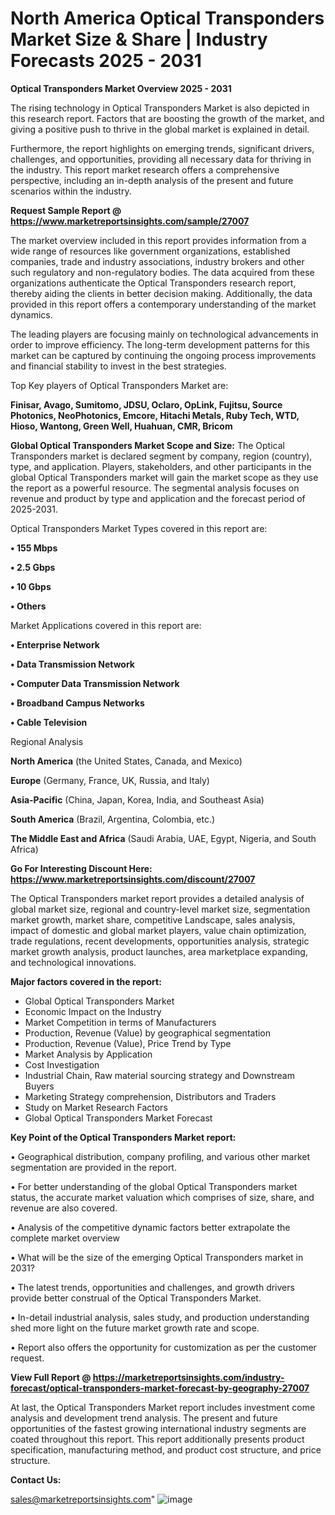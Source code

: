  # North America Optical Transponders Market Size & Share | Industry Forecasts 2025 - 2031

<Strong> Optical Transponders Market Overview 2025 - 2031</strong>

The rising technology in Optical Transponders Market is also depicted in this research report. Factors that are boosting the growth of the market, and giving a positive push to thrive in the global market is explained in detail.

Furthermore, the report highlights on emerging trends, significant drivers, challenges, and opportunities, providing all necessary data for thriving in the industry. This report market research offers a comprehensive perspective, including an in-depth analysis of the present and future scenarios within the industry.

<strong>Request Sample Report @ <a href=https://www.marketreportsinsights.com/sample/27007>https://www.marketreportsinsights.com/sample/27007</a></strong>

The market overview included in this report provides information from a wide range of resources like government organizations, established companies, trade and industry associations, industry brokers and other such regulatory and non-regulatory bodies. The data acquired from these organizations authenticate the Optical Transponders research report, thereby aiding the clients in better decision making. Additionally, the data provided in this report offers a contemporary understanding of the market dynamics.

The leading players are focusing mainly on technological advancements in order to improve efficiency. The long-term development patterns for this market can be captured by continuing the ongoing process improvements and financial stability to invest in the best strategies.

Top Key players of Optical Transponders Market are:

<strong>Finisar, Avago, Sumitomo, JDSU, Oclaro, OpLink, Fujitsu, Source Photonics, NeoPhotonics, Emcore, Hitachi Metals, Ruby Tech, WTD, Hioso, Wantong, Green Well, Huahuan, CMR, Bricom</strong>

<strong><b>Global Optical Transponders Market Scope and Size:</b></strong>
The Optical Transponders market is declared segment by company, region (country), type, and application. Players, stakeholders, and other participants in the global Optical Transponders market will gain the market scope as they use the report as a powerful resource. The segmental analysis focuses on revenue and product by type and application and the forecast period of 2025-2031.

Optical Transponders Market Types covered in this report are:

<strong>• 155 Mbps

• 2.5 Gbps

• 10 Gbps

• Others</strong>

Market Applications covered in this report are:

<strong>• Enterprise Network

• Data Transmission Network

• Computer Data Transmission Network

• Broadband Campus Networks

• Cable Television</strong> 

Regional Analysis

<strong>North America</strong> (the United States, Canada, and Mexico)

<strong>Europe</strong> (Germany, France, UK, Russia, and Italy)

<strong>Asia-Pacific</strong> (China, Japan, Korea, India, and Southeast Asia)

<strong>South America</strong> (Brazil, Argentina, Colombia, etc.)

<strong>The Middle East and Africa</strong> (Saudi Arabia, UAE, Egypt, Nigeria, and South Africa)

<strong>Go For Interesting Discount Here: <a href=https://www.marketreportsinsights.com/discount/27007>https://www.marketreportsinsights.com/discount/27007</a></strong>

The Optical Transponders market report provides a detailed analysis of global market size, regional and country-level market size, segmentation market growth, market share, competitive Landscape, sales analysis, impact of domestic and global market players, value chain optimization, trade regulations, recent developments, opportunities analysis, strategic market growth analysis, product launches, area marketplace expanding, and technological innovations.

<strong><b>Major factors covered in the report:</b></strong>
<ul>
  <li>Global Optical Transponders Market </li>
  <li>Economic Impact on the Industry</li>
  <li>Market Competition in terms of Manufacturers</li>
  <li>Production, Revenue (Value) by geographical segmentation</li>
  <li>Production, Revenue (Value), Price Trend by Type</li>
  <li>Market Analysis by Application</li>
  <li>Cost Investigation</li>
  <li>Industrial Chain, Raw material sourcing strategy and Downstream Buyers</li>
  <li>Marketing Strategy comprehension, Distributors and Traders</li>
  <li>Study on Market Research Factors</li>
  <li>Global Optical Transponders Market Forecast</li>
</ul>

<strong><b>Key Point of the Optical Transponders Market report:</b></strong>

• Geographical distribution, company profiling, and various other market segmentation are provided in the report.

• For better understanding of the global Optical Transponders market status, the accurate market valuation which comprises of size, share, and revenue are also covered.

• Analysis of the competitive dynamic factors better extrapolate the complete market overview

• What will be the size of the emerging Optical Transponders market in 2031?

• The latest trends, opportunities and challenges, and growth drivers provide better construal of the Optical Transponders Market.

• In-detail industrial analysis, sales study, and production understanding shed more light on the future market growth rate and scope.

• Report also offers the opportunity for customization as per the customer request.

<strong><b>View Full Report @ <a href=https://marketreportsinsights.com/industry-forecast/optical-transponders-market-forecast-by-geography-27007>https://marketreportsinsights.com/industry-forecast/optical-transponders-market-forecast-by-geography-27007</a></b></strong>


At last, the Optical Transponders Market report includes investment come analysis and development trend analysis. The present and future opportunities of the fastest growing international industry segments are coated throughout this report. This report additionally presents product specification, manufacturing method, and product cost structure, and price structure.

<strong>Contact Us:</strong>

sales@marketreportsinsights.com"
![image](https://github.com/user-attachments/assets/279422e1-fc7e-46fb-af90-396ef9d3abbc)
